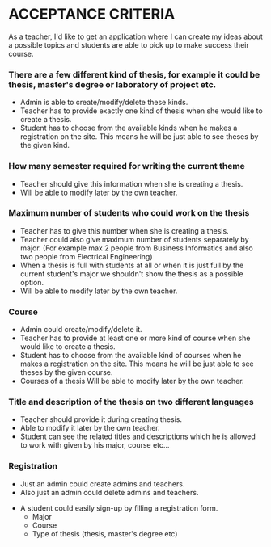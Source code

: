 # ACCEPTANCE CRITERIA  #

As a teacher, I'd like to get an application where I can create my ideas about a possible topics and students are able to pick up to make success their course.

### There are a few different kind of thesis, for example it could be thesis, master's degree or laboratory of project etc. ###

* Admin is able to create/modify/delete these kinds.
* Teacher has to provide exactly one kind of thesis when she would like to create a thesis.
* Student has to choose from the available kinds when he makes a registration on the site. This means he will be just able to see theses by the given kind.

### How many semester required for writing the current theme ###

* Teacher should give this information when she is creating a thesis.
* Will be able to modify later by the own teacher.


### Maximum number of students who could work on the thesis ###

* Teacher has to give this number when she is creating a thesis.
* Teacher could also give maximum number of students separately by major. (For example max 2 people from Business Informatics and also two people from Electrical Engineering) 
* When a thesis is full with students at all or when it is just full by the current student's major we shouldn't show the thesis as a possible option.
* Will be able to modify later by the own teacher.

### Course ###

* Admin could create/modify/delete it.
* Teacher has to provide at least one or more kind of course when she would like to create a thesis.
* Student has to choose from the available kind of courses when he makes a registration on the site. This means he will be just able to see theses by the given course.
* Courses of a thesis Will be able to modify later by the own teacher.

### Title and description of the thesis on two different languages ###

* Teacher should provide it during creating thesis.
* Able to modify it later by the own teacher.
* Student can see the related titles and descriptions which he is allowed to work with given by his major, course etc...

### Registration ###

* Just an admin could create admins and teachers.
* Also just an admin could delete admins and teachers.
+ A student could easily sign-up by filling a registration form.
    * Major
    * Course
    * Type of thesis (thesis, master's degree etc)